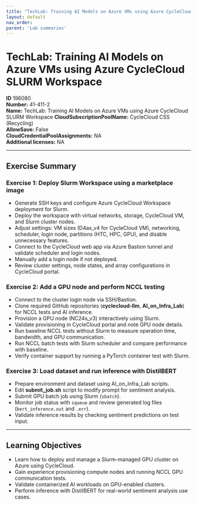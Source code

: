```yaml
---
title: "TechLab: Training AI Models on Azure VMs using Azure CycleCloud SLURM Workspace"
layout: default
nav_order:
parent: 'Lab summaries'
---
```


# TechLab: Training AI Models on Azure VMs using Azure CycleCloud SLURM Workspace

**ID** 196080  
**Number:** 41-411-2  
**Name:** TechLab: Training AI Models on Azure VMs using Azure CycleCloud SLURM Workspace
**CloudSubscriptionPoolName:** CycleCloud CSS (Recycling)  
**AllowSave:** False  
**CloudCredentialPoolAssignments:** NA  
**Additional licenses:** NA  

---

## Exercise Summary

### Exercise 1: Deploy Slurm Workspace using a marketplace image
- Generate SSH keys and configure Azure CycleCloud Workspace deployment for Slurm.  
- Deploy the workspace with virtual networks, storage, CycleCloud VM, and Slurm cluster nodes.  
- Adjust settings: VM sizes (D4as_v4 for CycleCloud VM), networking, scheduler, login node, partitions (HTC, HPC, GPU), and disable unnecessary features.  
- Connect to the CycleCloud web app via Azure Bastion tunnel and validate scheduler and login nodes.  
- Manually add a login node if not deployed.  
- Review cluster settings, node states, and array configurations in CycleCloud portal.  

### Exercise 2: Add a GPU node and perform NCCL testing
- Connect to the cluster login node via SSH/Bastion.  
- Clone required GitHub repositories (**cyclecloud-llm**, **AI_on_Infra_Lab**) for NCCL tests and AI inference.  
- Provision a GPU node (NC24s_v3) interactively using Slurm.  
- Validate provisioning in CycleCloud portal and note GPU node details.  
- Run baseline NCCL tests without Slurm to measure operation time, bandwidth, and GPU communication.  
- Run NCCL batch tests with Slurm scheduler and compare performance with baseline.  
- Verify container support by running a PyTorch container test with Slurm.  

### Exercise 3: Load dataset and run inference with DistilBERT
- Prepare environment and dataset using AI_on_Infra_Lab scripts.  
- Edit **submit_job.sh** script to modify prompt for sentiment analysis.  
- Submit GPU batch job using Slurm (`sbatch`).  
- Monitor job status with `squeue` and review generated log files (`bert_inference.out` and `.err`).  
- Validate inference results by checking sentiment predictions on test input.  

---

## Learning Objectives
- Learn how to deploy and manage a Slurm-managed GPU cluster on Azure using CycleCloud.  
- Gain experience provisioning compute nodes and running NCCL GPU communication tests.  
- Validate containerized AI workloads on GPU-enabled clusters.  
- Perform inference with DistilBERT for real-world sentiment analysis use cases.  
